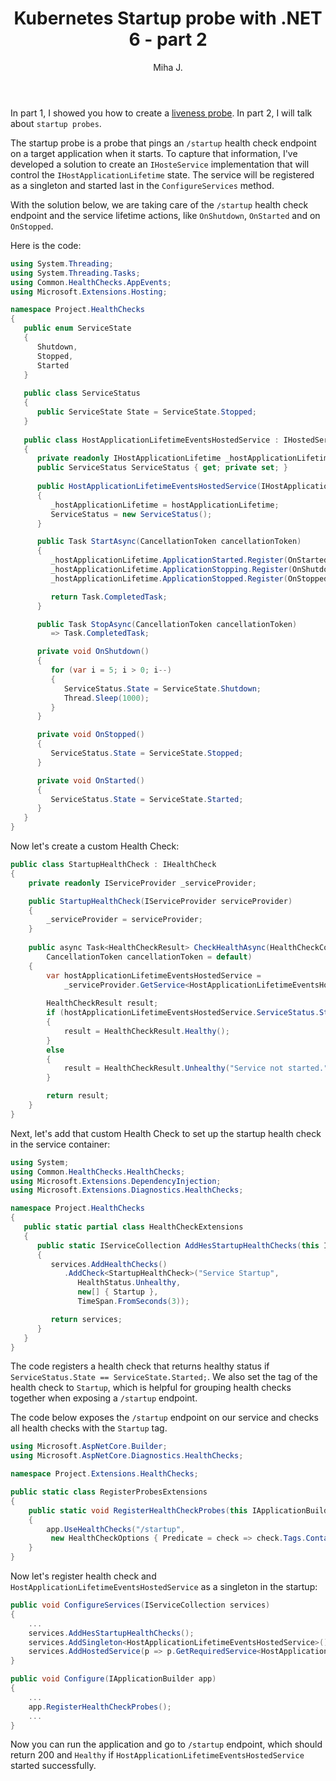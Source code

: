 ﻿---
layout: post
title: Kubernetes Startup probe with .NET 6 - part 2
excerpt_separator: <!--more-->
author: Miha J.
tags: .NET, net6, c#, kubernetes, startup probe
---

In part 1, I showed you how to create a [liveness probe](https://www.mihajakovac.com/kubernetes-liveness-probe-with-dot-net6/). In part 2, I will talk about `startup probes`.

The startup probe is a probe that pings an `/startup` health check endpoint on a target application when it starts. To capture that information, I've developed a solution to create an `IHosteService` implementation that will control the `IHostApplicationLifetime` state. The service will be registered as a singleton and started last in the `ConfigureServices` method.

With the solution below, we are taking care of the `/startup` health check endpoint and the service lifetime actions, like `OnShutdown`, `OnStarted` and on `OnStopped`.

Here is the code:

```c#
using System.Threading;
using System.Threading.Tasks;
using Common.HealthChecks.AppEvents;
using Microsoft.Extensions.Hosting;

namespace Project.HealthChecks
{
   public enum ServiceState
   {
	  Shutdown,
      Stopped,
	  Started
   }
	
   public class ServiceStatus
   {
	  public ServiceState State = ServiceState.Stopped;
   }
	
   public class HostApplicationLifetimeEventsHostedService : IHostedService
   {
      private readonly IHostApplicationLifetime _hostApplicationLifetime;
      public ServiceStatus ServiceStatus { get; private set; }
      
      public HostApplicationLifetimeEventsHostedService(IHostApplicationLifetime hostApplicationLifetime)
      {
         _hostApplicationLifetime = hostApplicationLifetime;
         ServiceStatus = new ServiceStatus();
      }

      public Task StartAsync(CancellationToken cancellationToken)
      {
         _hostApplicationLifetime.ApplicationStarted.Register(OnStarted);
         _hostApplicationLifetime.ApplicationStopping.Register(OnShutdown);
         _hostApplicationLifetime.ApplicationStopped.Register(OnStopped);

         return Task.CompletedTask;
      }

      public Task StopAsync(CancellationToken cancellationToken)
         => Task.CompletedTask;

      private void OnShutdown()
      {
         for (var i = 5; i > 0; i--)
         {
            ServiceStatus.State = ServiceState.Shutdown;
            Thread.Sleep(1000);
         }
      }

      private void OnStopped()
      {
         ServiceStatus.State = ServiceState.Stopped;
      }

      private void OnStarted()
      {
         ServiceStatus.State = ServiceState.Started;
      }
   }
}
```

Now let's create a custom Health Check:

```c#
public class StartupHealthCheck : IHealthCheck
{
    private readonly IServiceProvider _serviceProvider;

    public StartupHealthCheck(IServiceProvider serviceProvider)
    {
        _serviceProvider = serviceProvider;
    }
		
    public async Task<HealthCheckResult> CheckHealthAsync(HealthCheckContext context,
        CancellationToken cancellationToken = default)
    {
        var hostApplicationLifetimeEventsHostedService =
            _serviceProvider.GetService<HostApplicationLifetimeEventsHostedService>();
			
        HealthCheckResult result;
        if (hostApplicationLifetimeEventsHostedService.ServiceStatus.State == ServiceState.Started)
        {
            result = HealthCheckResult.Healthy();
        }
        else
        {
            result = HealthCheckResult.Unhealthy("Service not started.");
        }

        return result;
    }
}
```

Next, let's add that custom Health Check to set up the startup health check in the service container:

```c#
using System;
using Common.HealthChecks.HealthChecks;
using Microsoft.Extensions.DependencyInjection;
using Microsoft.Extensions.Diagnostics.HealthChecks;

namespace Project.HealthChecks
{
   public static partial class HealthCheckExtensions
   {
      public static IServiceCollection AddHesStartupHealthChecks(this IServiceCollection services)
      {
         services.AddHealthChecks()
            .AddCheck<StartupHealthCheck>("Service Startup",
               HealthStatus.Unhealthy,
               new[] { Startup },
               TimeSpan.FromSeconds(3));

         return services;
      }
   }
}
```

The code registers a health check that returns healthy status if `ServiceStatus.State == ServiceState.Started;`. We also set the tag of the health check to `Startup`, which is helpful for grouping health checks together when exposing a `/startup` endpoint.

The code below exposes the `/startup` endpoint on our service and checks all health checks with the `Startup` tag.

```c#
using Microsoft.AspNetCore.Builder;
using Microsoft.AspNetCore.Diagnostics.HealthChecks;

namespace Project.Extensions.HealthChecks;

public static class RegisterProbesExtensions
{
    public static void RegisterHealthCheckProbes(this IApplicationBuilder app)
    {
        app.UseHealthChecks("/startup",
         new HealthCheckOptions { Predicate = check => check.Tags.Contains(HealthCheckExtensions.Startup) });
    }
}
```

Now let's register health check and `HostApplicationLifetimeEventsHostedService` as a singleton in the startup:

```c#
public void ConfigureServices(IServiceCollection services)
{
    ...
    services.AddHesStartupHealthChecks();
    services.AddSingleton<HostApplicationLifetimeEventsHostedService>();
    services.AddHostedService(p => p.GetRequiredService<HostApplicationLifetimeEventsHostedService>());
}

public void Configure(IApplicationBuilder app)
{
    ...      
    app.RegisterHealthCheckProbes();
    ...
}
```

Now you can run the application and go to `/startup` endpoint, which should return 200 and `Healthy` if `HostApplicationLifetimeEventsHostedService` started successfully.
